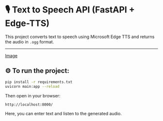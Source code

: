 # 🎙️ Text to Speech API (FastAPI + Edge-TTS)

This project converts text to speech using Microsoft Edge TTS and returns the audio in `.ogg` format.

---


[Image](image.png)

## ⚙️ To run the project:

```bash
pip install -r requirements.txt
uvicorn main:app --reload
```

Then open in your browser:

```
http://localhost:8000/
```

Here, you can enter text and listen to the generated audio.
